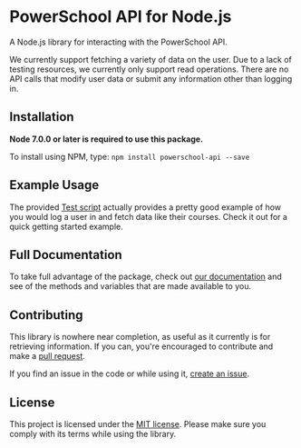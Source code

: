 # PowerSchool API for Node.js

A Node.js library for interacting with the PowerSchool API.

We currently support fetching a variety of data on the user. Due to a lack of testing resources, we currently only support read operations. There are no API calls that modify user data or submit any information other than logging in.

## Installation

**Node 7.0.0 or later is required to use this package.**

To install using NPM, type: `npm install powerschool-api --save`

## Example Usage

The provided [Test script](test.js) actually provides a pretty good example of how you would log a user in and fetch data like their courses. Check it out for a quick getting started example.

## Full Documentation

To take full advantage of the package, check out [our documentation](https://aydenp.github.io/PowerSchool-API/) and see of the methods and variables that are made available to you.

## Contributing

This library is nowhere near completion, as useful as it currently is for retrieving information. If you can, you're encouraged to contribute and make a [pull request](/pulls).

If you find an issue in the code or while using it, [create an issue](/issues/new).

## License

This project is licensed under the [MIT license](/LICENSE). Please make sure you comply with its terms while using the library.